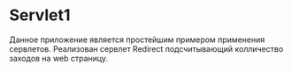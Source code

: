 # Servlet1
Данное приложение является простейшим примером применения сервлетов.
Реализован сервлет Redirect подсчитывающий колличество заходов на web страницу.
